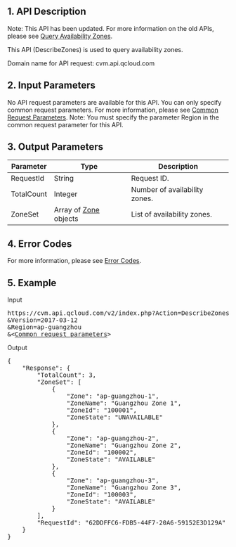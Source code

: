 ## 1. API Description

Note: This API has been updated. For more information on the old APIs, please see [Query Availability Zones](https://cloud.tencent.com/document/api/213/1286).

This API (DescribeZones) is used to query availability zones.

Domain name for API request: cvm.api.qcloud.com


## 2. Input Parameters

No API request parameters are available for this API. You can only specify common request parameters. For more information, please see [Common Request Parameters](/doc/api/244/4183).
Note: You must specify the parameter Region in the common request parameter for this API.

## 3. Output Parameters

| Parameter| Type | Description |
|---------|---------|---------|
| RequestId | String | Request ID. |
| TotalCount | Integer | Number of availability zones. |
| ZoneSet | Array of [Zone]() objects | List of availability zones. |


## 4. Error Codes

For more information, please see [Error Codes](https://cloud.tencent.com/document/api/213/10146).


## 5. Example

Input

<pre>
https://cvm.api.qcloud.com/v2/index.php?Action=DescribeZones
&Version=2017-03-12
&Region=ap-guangzhou
&<<a href="https://cloud.tencent.com/doc/api/229/6976">Common request parameters</a>>
</pre>

Output

<pre>
{
    "Response": {
        "TotalCount": 3,
        "ZoneSet": [
            {
                "Zone": "ap-guangzhou-1",
                "ZoneName": "Guangzhou Zone 1",
                "ZoneId": "100001",
                "ZoneState": "UNAVAILABLE"
            },
            {
                "Zone": "ap-guangzhou-2",
                "ZoneName": "Guangzhou Zone 2",
                "ZoneId": "100002",
                "ZoneState": "AVAILABLE"
            },
            {
                "Zone": "ap-guangzhou-3",
                "ZoneName": "Guangzhou Zone 3",
                "ZoneId": "100003",
                "ZoneState": "AVAILABLE"
            }
        ],
        "RequestId": "62DDFFC6-FDB5-44F7-20A6-59152E3D129A"
    }
}
</pre>

